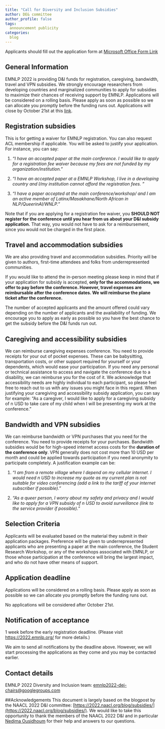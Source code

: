 ```yaml
---
title: "Call for Diversity and Inclusion Subsidies"
author: DE& committee
author_profile: false
tags:
  announcement publicity
categories:
  blog
---
```


Applicants should fill out the application form at [Microsoft Office Form Link](https://forms.office.com/pages/responsepage.aspx?id=vboLF_CikEytSw6PDwxCWemzwJvCZ35BqxNNwxlrCkZUM1VVSFVMTTY1Njg0M1ZTQUhJRTRCUVZMSi4u)

## General Information
EMNLP 2022 is providing D&I funds for registration, caregiving, bandwidth, travel and VPN subsidies. We strongly encourage researchers from developing countries and marginalized communities to apply for subsidies to maximize their chances of receiving support by EMNLP. Applications will be considered on a rolling basis. Please apply as soon as possible so we can allocate you promptly before the funding runs out. Applications will close by October 21st at this [link](https://forms.office.com/pages/responsepage.aspx?id=vboLF_CikEytSw6PDwxCWemzwJvCZ35BqxNNwxlrCkZUM1VVSFVMTTY1Njg0M1ZTQUhJRTRCUVZMSi4u).

## Registration subsidies
This is for getting a waiver for EMNLP registration. You can also request ACL membership if applicable. You will be asked to justify your application. For instance, you can say:

1) *“I have an accepted paper at the main conference. I would like to apply for a registration fee waiver because my fees are not funded by my organization/institution.”*

2) *“I have an accepted paper at a EMNLP Workshop, I live in a developing country and I/my institution cannot afford the registration fees. ”*

3) *“I have a paper accepted at the main conference/workshop/ and I am an active member of Latinx/Masakhane/North African in NLP/QueerinAI/WNLP.”*

Note that if you are applying for a registration fee waiver, you **SHOULD NOT register for the conference until you hear from us about your D&I subsidy application.** That way, you would not have to ask for a reimbursement, since you would not be charged in the first place.

## Travel and accommodation subsidies
We are also providing travel and accommodation subsidies. Priority will be given to authors, first-time attendees and folks from underrepresented communities.

If you would like to attend the in-person meeting please keep in mind that if your application for subsidy is accepted, **only for the accommodations, we offer to pay before the conference. However, travel expenses are reimbursable after the conference dates. We will reimburse the plane ticket after the conference.**

The number of accepted applicants and the amount offered could vary depending on the number of applicants and the availability of funding. We encourage you to apply as early as possible so you have the best chance to get the subsidy before the D&I funds run out.

## Caregiving and accessibility subsidies
We can reimburse caregiving expenses conference. You need to provide receipts for your out of pocket expenses. These can be babysitting, transportation costs, or other support required for yourself or your dependents, which would ease your participation. If you need any personal or technical assistance to access and navigate the conference due to a disability, we can reimburse you for the cost of it. We acknowledge that accessibility needs are highly individual to each participant, so please feel free to reach out to us with any issues you might face in this regard. When justifying your caregiving and accessibility subsidy application, you can say for example: “As a caregiver, I would like to apply for a caregiving subsidy of n USD to take care of my child when I will be presenting my work at the conference.”

## Bandwidth and VPN subsidies
We can reimburse bandwidth or VPN purchases that you need for the conference. You need to provide receipts for your purchases. Bandwidth subsidies would be for high-speed internet access costs for the **duration of the conference only**. VPN generally does not cost more than 10 USD per month and could be applied towards participation if you need anonymity to participate completely. A justification example can be:

1) *“I am from a remote village where I depend on my cellular internet. I would need n USD to increase my quote as my current plan is not suitable for video conferencing (add a link to the tariff of your internet subscriber if possible).”*

2) *“As a queer person, I worry about my safety and privacy and I would like to apply for a VPN subsidy of n USD to avoid surveillance (link to the service provider if possible).”*

## Selection Criteria
Applicants will be evaluated based on the material they submit in their application packages. Preference will be given to underrepresented applicants who are presenting a paper at the main conference, the Student Research Workshop, or any of the workshops associated with EMNLP, or those whose participation at the conference will bring the largest impact, and who do not have other means of support.

## Application deadline
Applications will be considered on a rolling basis. Please apply as soon as possible so we can allocate you promptly before the funding runs out.

No applications will be considered after October 21st.

## Notification of acceptance
1 week before the early registration deadline. (Please visit https://2022.emnlp.org/ for more details.)

We aim to send all notifications by the deadline above. However, we will start processing the applications as they come and you may be contacted earlier.

## Contact details
EMNLP 2022 Diversity and Inclusion team: emnlp2022-dei-chairs@googlegroups.com

##Acknowledgements
This document is largely based on the blogpost by the NAACL 2022 D&I committee: [https://2022.naacl.org/blog/subsidies/](https://2022.naacl.org/blog/subsidies/). We would like to take this opportunity to thank the members of the NAACL 2022 D&I and in particular [Nedjma Ousidhoum](ndo24@cam.ac.uk) for their help and answers to our questions.
